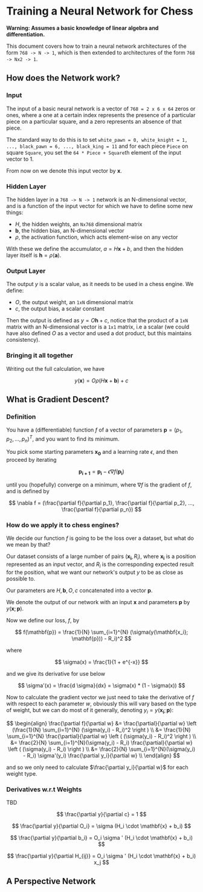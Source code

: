 # Training a Neural Network for Chess

__Warning: Assumes a basic knowledge of linear algebra and differentiation.__

This document covers how to train a neural network architectures of the form `768 -> N -> 1`, which is then
extended to architectures of the form `768 -> Nx2 -> 1`.

## How does the Network work?

### Input

The input of a basic neural network is a vector of `768 = 2 x 6 x 64` zeros or ones, where a one at a certain index
represents the presence of a particular piece on a particular square, and a zero represents an absence of that piece.

The standard way to do this is to set `white_pawn = 0, white_knight = 1, ..., black_pawn = 6, ..., black_king = 11` and
for each piece `Piece` on square `Square`, you set the `64 * Piece + Square`th element of the input vector to 1.

From now on we denote this input vector by $\mathbf{x}$.

### Hidden Layer

The hidden layer in a `768 -> N -> 1` network is an N-dimensional vector, and is a function of the input vector for which
we have to define some new things:

- $H$, the hidden weights, an `Nx768` dimensional matrix
- $\mathbf{b}$, the hidden bias, an N-dimensional vector
- $\rho$, the activation function, which acts element-wise on any vector

With these we define the accumulator, $a = H \mathbf{x} + b$, and then the hidden layer itself is $\mathbf{h} = \rho (\mathbf{a})$.

### Output Layer

The output $y$ is a scalar value, as it needs to be used in a chess engine. We define:

- $O$, the output weight, an `1xN` dimensional matrix
- $c$, the output bias, a scalar constant

Then the output is defined as $y = O \mathbf{h} + c$, notice that the product of a `1xN` matrix with an N-dimensional vector is a
`1x1` matrix, i.e a scalar (we could have also defined $O$ as a vector and used a dot product, but this maintains consistency).

### Bringing it all together

Writing out the full calculation, we have

$$
y(\mathbf{x}) = O \rho( H \mathbf{x} + \mathbf{b} ) + c
$$

## What is Gradient Descent?

### Definition

You have a (differentiable) function $f$ of a vector of parameters $\mathbf{p} = (p_1, p_2, ..., p_n)^T$, and you want to find its minimum.

You pick some starting parameters $\mathbf{x_0}$ and a learning rate $\epsilon$, and then proceed by iterating

$$
\mathbf{p_{i + 1}} = \mathbf{p_i} - \epsilon \nabla f(\mathbf{p_i})
$$

until you (hopefully) converge on a minimum, where $\nabla f$ is the gradient of $f$, and is defined by

$$
\nabla f = (\frac{\partial f}{\partial p_1}, \frac{\partial f}{\partial p_2}, ..., \frac{\partial f}{\partial p_n})
$$

### How do we apply it to chess engines?

We decide our function $f$ is going to be the loss over a dataset, but what do we mean by that?

Our dataset consists of a large number of pairs $(\mathbf{x_i}, R_i)$, where $\mathbf{x_i}$ is a position represented as an input vector,
and $R_i$ is the corresponding expected result for the position, what we want our network's output $y$ to be as close as possible to.

Our parameters are $H, \mathbf{b}, O, c$ concatenated into a vector $\mathbf{p}$.

We denote the output of our network with an input $\mathbf{x}$ and parameters $\mathbf{p}$ by $y(\mathbf{x}; \mathbf{p})$.

Now we define our loss, $f$, by

$$
f(\mathbf{p}) = \frac{1}{N} \sum_{i=1}^{N} (\sigma(y(\mathbf{x_i}; \mathbf{p})) - R_i)^2
$$

where 

$$
\sigma(x) = \frac{1}{1 + e^{-x}}
$$

and we give its derivative for use below

$$
\sigma'(x) = \frac{d \sigma}{dx} = \sigma(x) * (1 - \sigma(x))
$$

Now to calculate the gradient vector we just need to take the derivative of $f$ with respect to each parameter $w$, obviously this will
vary based on the type of weight, but we can do most of it generally, denoting $y_i = y(\mathbf{x_i}; \mathbf{p})$:

$$
\begin{align}
\frac{\partial f}{\partial w}
    &= \frac{\partial}{\partial w} \left (\frac{1}{N} \sum_{i=1}^{N} (\sigma(y_i) - R_i)^2 \right ) \\
    &= \frac{1}{N} \sum_{i=1}^{N} \frac{\partial}{\partial w} \left ( (\sigma(y_i) - R_i)^2 \right ) \\
    &= \frac{2}{N} \sum_{i=1}^{N}(\sigma(y_i) - R_i) \frac{\partial}{\partial w} \left ( (\sigma(y_i) - R_i) \right ) \\
    &= \frac{2}{N} \sum_{i=1}^{N}(\sigma(y_i) - R_i) \sigma'(y_i) \frac{\partial y_i}{\partial w} \\
\end{align}
$$

and so we only need to calculate $\frac{\partial y_i}{\partial w}$ for each weight type.

### Derivatives w.r.t Weights

TBD

$$
\frac{\partial y}{\partial c} = 1
$$

$$
\frac{\partial y}{\partial O_i} = \sigma (H_i \cdot \mathbf{x} + b_i)
$$

$$
\frac{\partial y}{\partial b_i} = O_i \sigma ' (H_i \cdot \mathbf{x} + b_i)
$$

$$
\frac{\partial y}{\partial H_{ij}} = O_i \sigma ' (H_i \cdot \mathbf{x} + b_i) x_j
$$

## A Perspective Network
